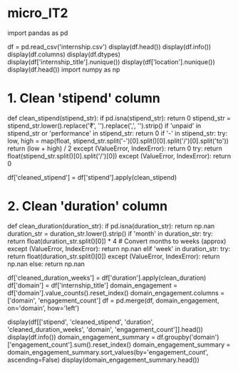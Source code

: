 # micro_IT2
import pandas as pd

df = pd.read_csv('internship.csv')
display(df.head())
display(df.info())
display(df.columns)
display(df.dtypes)
display(df['internship_title'].nunique())
display(df['location'].nunique())
display(df.head())
import numpy as np

# 1. Clean 'stipend' column
def clean_stipend(stipend_str):
    if pd.isna(stipend_str):
        return 0
    stipend_str = stipend_str.lower().replace('₹', '').replace(',', '').strip()
    if 'unpaid' in stipend_str or 'performance' in stipend_str:
        return 0
    if '-' in stipend_str:
        try:
            low, high = map(float, stipend_str.split('-')[0].split()[0].split('/')[0].split('to'))
            return (low + high) / 2
        except (ValueError, IndexError):
            return 0
    try:
        return float(stipend_str.split()[0].split('/')[0])
    except (ValueError, IndexError):
        return 0

df['cleaned_stipend'] = df['stipend'].apply(clean_stipend)

# 2. Clean 'duration' column
def clean_duration(duration_str):
    if pd.isna(duration_str):
        return np.nan
    duration_str = duration_str.lower().strip()
    if 'month' in duration_str:
        try:
            return float(duration_str.split()[0]) * 4 # Convert months to weeks (approx)
        except (ValueError, IndexError):
            return np.nan
    elif 'week' in duration_str:
        try:
            return float(duration_str.split()[0])
        except (ValueError, IndexError):
            return np.nan
    else:
        return np.nan

df['cleaned_duration_weeks'] = df['duration'].apply(clean_duration)
df['domain'] = df['internship_title']
domain_engagement = df['domain'].value_counts().reset_index()
domain_engagement.columns = ['domain', 'engagement_count']
df = pd.merge(df, domain_engagement, on='domain', how='left')

display(df[['stipend', 'cleaned_stipend', 'duration', 'cleaned_duration_weeks', 'domain', 'engagement_count']].head())
display(df.info())
domain_engagement_summary = df.groupby('domain')['engagement_count'].sum().reset_index()
domain_engagement_summary = domain_engagement_summary.sort_values(by='engagement_count', ascending=False)
display(domain_engagement_summary.head())
